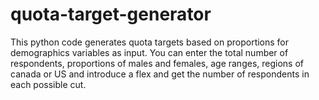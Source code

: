 # quota-target-generator
This python code generates quota targets based on proportions for demographics variables as input.
You can enter the total number of respondents, proportions of males and females, age ranges, regions of canada or US and 
introduce a flex and get the number of respondents in each possible cut.
